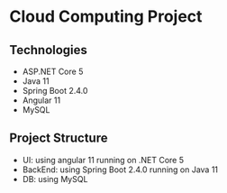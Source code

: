 # Cloud Computing Project
## Technologies
- ASP.NET Core 5
- Java 11
- Spring Boot 2.4.0
- Angular 11
- MySQL
## Project Structure
- UI: using angular 11 running on .NET Core 5
- BackEnd: using Spring Boot 2.4.0 running on Java 11
- DB: using MySQL

